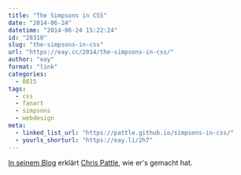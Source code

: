 ```yaml
---
title: "The Simpsons in CSS"
date: "2014-06-24"
datetime: "2014-06-24 15:22:24"
id: "28310"
slug: "the-simpsons-in-css"
url: "https://eay.cc/2014/the-simpsons-in-css/"
author: "eay"
format: "link"
categories:
  - 0815
tags:
  - css
  - fanart
  - simpsons
  - webdesign
meta:
  - linked_list_url: "https://pattle.github.io/simpsons-in-css/"
  - yourls_shorturl: "https://eay.li/2h7"
---
```


[In seinem Blog](http://www.chrispattle.com/blog/simpsons-in-css/) erklärt [Chris Pattle](http://www.chrispattle.com/), wie er's gemacht hat.
